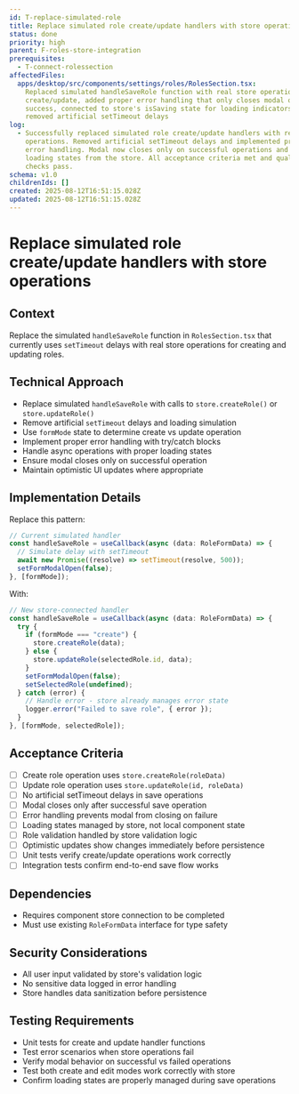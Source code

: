 ```yaml
---
id: T-replace-simulated-role
title: Replace simulated role create/update handlers with store operations
status: done
priority: high
parent: F-roles-store-integration
prerequisites:
  - T-connect-rolessection
affectedFiles:
  apps/desktop/src/components/settings/roles/RolesSection.tsx:
    Replaced simulated handleSaveRole function with real store operations for
    create/update, added proper error handling that only closes modal on
    success, connected to store's isSaving state for loading indicators, and
    removed artificial setTimeout delays
log:
  - Successfully replaced simulated role create/update handlers with real store
    operations. Removed artificial setTimeout delays and implemented proper
    error handling. Modal now closes only on successful operations and uses real
    loading states from the store. All acceptance criteria met and quality
    checks pass.
schema: v1.0
childrenIds: []
created: 2025-08-12T16:51:15.028Z
updated: 2025-08-12T16:51:15.028Z
---
```


# Replace simulated role create/update handlers with store operations

## Context

Replace the simulated `handleSaveRole` function in `RolesSection.tsx` that currently uses `setTimeout` delays with real store operations for creating and updating roles.

## Technical Approach

- Replace simulated `handleSaveRole` with calls to `store.createRole()` or `store.updateRole()`
- Remove artificial `setTimeout` delays and loading simulation
- Use `formMode` state to determine create vs update operation
- Implement proper error handling with try/catch blocks
- Handle async operations with proper loading states
- Ensure modal closes only on successful operation
- Maintain optimistic UI updates where appropriate

## Implementation Details

Replace this pattern:

```jsx
// Current simulated handler
const handleSaveRole = useCallback(async (data: RoleFormData) => {
  // Simulate delay with setTimeout
  await new Promise((resolve) => setTimeout(resolve, 500));
  setFormModalOpen(false);
}, [formMode]);
```

With:

```jsx
// New store-connected handler
const handleSaveRole = useCallback(async (data: RoleFormData) => {
  try {
    if (formMode === "create") {
      store.createRole(data);
    } else {
      store.updateRole(selectedRole.id, data);
    }
    setFormModalOpen(false);
    setSelectedRole(undefined);
  } catch (error) {
    // Handle error - store already manages error state
    logger.error("Failed to save role", { error });
  }
}, [formMode, selectedRole]);
```

## Acceptance Criteria

- [ ] Create role operation uses `store.createRole(roleData)`
- [ ] Update role operation uses `store.updateRole(id, roleData)`
- [ ] No artificial setTimeout delays in save operations
- [ ] Modal closes only after successful save operation
- [ ] Error handling prevents modal from closing on failure
- [ ] Loading states managed by store, not local component state
- [ ] Role validation handled by store validation logic
- [ ] Optimistic updates show changes immediately before persistence
- [ ] Unit tests verify create/update operations work correctly
- [ ] Integration tests confirm end-to-end save flow works

## Dependencies

- Requires component store connection to be completed
- Must use existing `RoleFormData` interface for type safety

## Security Considerations

- All user input validated by store's validation logic
- No sensitive data logged in error handling
- Store handles data sanitization before persistence

## Testing Requirements

- Unit tests for create and update handler functions
- Test error scenarios when store operations fail
- Verify modal behavior on successful vs failed operations
- Test both create and edit modes work correctly with store
- Confirm loading states are properly managed during save operations
